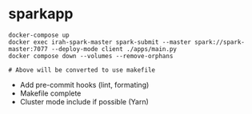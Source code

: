 # sparkapp

```
docker-compose up
docker exec irah-spark-master spark-submit --master spark://spark-master:7077 --deploy-mode client ./apps/main.py
docker compose down --volumes --remove-orphans

# Above will be converted to use makefile
```

- Add pre-commit hooks (lint, formating)
- Makefile complete
- Cluster mode include if possible (Yarn)
